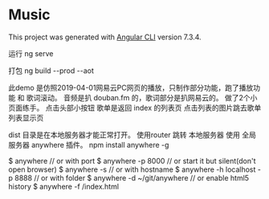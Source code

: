 # Music

This project was generated with [Angular CLI](https://github.com/angular/angular-cli) version 7.3.4.

运行 ng serve

打包 ng build --prod --aot

此demo 是仿照2019-04-01网易云PC网页的播放，只制作部分功能，跑了播放功能 和 歌词滚动。
音频是扒 douban.fm 的，歌词部分是扒网易云的。
做了2个小页面练手。
点击头部小按钮 歌单是返回 index 的列表页
点击列表的图片跳去歌单列表显示页


dist 目录是在本地服务器才能正常打开。 使用router 跳转
本地服务器 使用 全局服务器  anywhere  插件。 npm install anywhere -g

$ anywhere
// or with port
$ anywhere -p 8000
// or start it but silent(don't open browser)
$ anywhere -s
// or with hostname
$ anywhere -h localhost -p 8888
// or with folder
$ anywhere -d ~/git/anywhere
// or enable html5 history
$ anywhere -f /index.html



